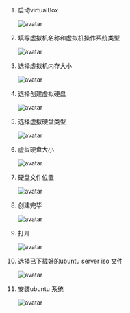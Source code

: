 1. 启动virtualBox 

   ![avatar](../assets/step.jpg)

2. 填写虚拟机名称和虚拟机操作系统类型

   ![avatar](../assets/step1.jpg)

3. 选择虚拟机内存大小

   ![avatar](../assets/step2.jpg)

4. 选择创建虚拟硬盘

   ![avatar](../assets/step3.jpg)

5. 选择虚拟硬盘类型

   ![avatar](../assets/step4.jpg)

6. 虚拟硬盘大小

   ![avatar](../assets/step5.jpg)

7. 硬盘文件位置

   ![avatar](../assets/step6.jpg)

8. 创建完毕

   ![avatar](../assets/step7.jpg)

9. 打开

   ![avatar](../assets/step8.jpg)

10. 选择已下载好的ubuntu server iso 文件

    ![avatar](../assets/step9.jpg)

11. 安装ubuntu 系统

    ![avatar](../assets/step10.jpg)